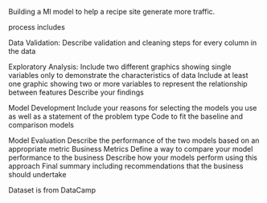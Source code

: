 Building a Ml model to help a recipe site generate more traffic.

process includes

Data Validation:
Describe validation and cleaning steps for every column in the data

Exploratory Analysis:
Include two different graphics showing single variables only to demonstrate the characteristics of data
Include at least one graphic showing two or more variables to represent the relationship between features
Describe your findings

Model Development
Include your reasons for selecting the models you use as well as a statement of the problem type
Code to fit the baseline and comparison models

Model Evaluation
Describe the performance of the two models based on an appropriate metric
Business Metrics
Define a way to compare your model performance to the business
Describe how your models perform using this approach
Final summary including recommendations that the business should undertake

Dataset is from DataCamp